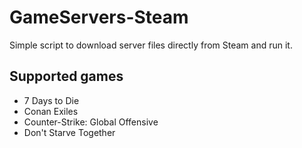 # GameServers-Steam
Simple script to download server files directly from Steam and run it.

## Supported games

- 7 Days to Die
- Conan Exiles
- Counter-Strike: Global Offensive
- Don't Starve Together